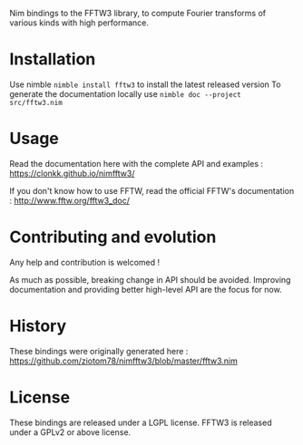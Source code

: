 Nim bindings to the FFTW3 library, to compute Fourier transforms of various kinds with high performance.

# Installation

Use nimble `nimble install fftw3` to install the latest released version
To generate the documentation locally use ``nimble doc --project src/fftw3.nim``

# Usage

Read the documentation here with the complete API and examples : https://clonkk.github.io/nimfftw3/

If you don't know how to use FFTW, read the official FFTW's documentation : http://www.fftw.org/fftw3_doc/

# Contributing and evolution

Any help and contribution is welcomed !

As much as possible, breaking change in API should be avoided.
Improving documentation and providing better high-level API are the focus for now.

# History

These bindings were originally generated here : https://github.com/ziotom78/nimfftw3/blob/master/fftw3.nim

# License

These bindings are released under a LGPL license. FFTW3 is released under a GPLv2 or above license.
